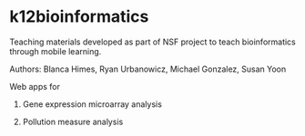 # k12bioinformatics

Teaching materials developed as part of NSF project to teach bioinformatics through mobile learning.

Authors: Blanca Himes, Ryan Urbanowicz, Michael Gonzalez, Susan Yoon

Web apps for

1) Gene expression microarray analysis

2) Pollution measure analysis
